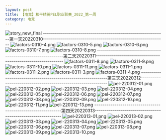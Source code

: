 ```yaml
---
layout: post
title: 【电竞】和平精英PEL职业联赛_2022_第一周
category: 电竞
---
```

![story_new_final](http://rdr022gcy.hd-bkt.clouddn.com/img/story_new_final_0322.png)
-------------------------------------------------------------第一天20220310-------------------------------------------------------------
![factors-0310-4.png](http://rdr022gcy.hd-bkt.clouddn.com/img/factors-0310-4.png)
![factors-0310-5.png](http://rdr022gcy.hd-bkt.clouddn.com/img/factors-0310-5.png)
![factors-0310-6.png](http://rdr022gcy.hd-bkt.clouddn.com/img/factors-0310-6.png)
![factors-0310-7.png](http://rdr022gcy.hd-bkt.clouddn.com/img/factors-0310-7.png)
![factors-0310-8.png](http://rdr022gcy.hd-bkt.clouddn.com/img/factors-0310-8.png)
-------------------------------------------------------------第二天20220311-------------------------------------------------------------
![factors-0311-8.png](http://rdr022gcy.hd-bkt.clouddn.com/img/factors-0311-8.png)
![factors-0311-9.png](http://rdr022gcy.hd-bkt.clouddn.com/img/factors-0311-9.png)
![factors-0311-10.png](http://rdr022gcy.hd-bkt.clouddn.com/img/factors-0311-10.png)
![factors-0311-11.png](http://rdr022gcy.hd-bkt.clouddn.com/img/factors-0311-11.png)
![factors-0311-1.png](http://rdr022gcy.hd-bkt.clouddn.com/img/factors-0311-1.png)
![factors-0311-2.png](http://rdr022gcy.hd-bkt.clouddn.com/img/factors-0311-2.png)
![factors-0311-3.png](http://rdr022gcy.hd-bkt.clouddn.com/img/factors-0311-3.png)
![factors-0311-4.png](http://rdr022gcy.hd-bkt.clouddn.com/img/factors-0311-4.png)
-------------------------------------------------------------第三天20220312-------------------------------------------------------------
![pel-220312-01.png](http://rdr022gcy.hd-bkt.clouddn.com/img/pel-220312-1.png)
![pel-220312-02.png](http://rdr022gcy.hd-bkt.clouddn.com/img/pel-220312-2.png)
![pel-220312-03.png](http://rdr022gcy.hd-bkt.clouddn.com/img/pel-220312-3.png)
![pel-220312-04.png](http://rdr022gcy.hd-bkt.clouddn.com/img/pel-220312-4.png)
![pel-220312-05.png](http://rdr022gcy.hd-bkt.clouddn.com/img/pel-220312-5.png)
![pel-220312-06.png](http://rdr022gcy.hd-bkt.clouddn.com/img/pel-220312-6.png)
![pel-220312-07.png](http://rdr022gcy.hd-bkt.clouddn.com/img/pel-220312-7.png)
![pel-220312-08.png](http://rdr022gcy.hd-bkt.clouddn.com/img/pel-220312-8.png)
![pel-220312-09.png](http://rdr022gcy.hd-bkt.clouddn.com/img/pel-220312-9.png)
![pel-220312-10.png](http://rdr022gcy.hd-bkt.clouddn.com/img/pel-220312-10.png)
![pel-220312-11.png](http://rdr022gcy.hd-bkt.clouddn.com/img/pel-220312-11.png)
![pel-220312-13.png](http://rdr022gcy.hd-bkt.clouddn.com/img/pel-220312-13.png)
-------------------------------------------------------------第四天20220313-------------------------------------------------------------
![pel-220313-01.png](http://rdr022gcy.hd-bkt.clouddn.com/img/pel-220313-1.png)
![pel-220313-02.png](http://rdr022gcy.hd-bkt.clouddn.com/img/pel-220313-2.png)
![pel-220313-03.png](http://rdr022gcy.hd-bkt.clouddn.com/img/pel-220313-3.png)
![pel-220313-04.png](http://rdr022gcy.hd-bkt.clouddn.com/img/pel-220313-4.png)
![pel-220313-05.png](http://rdr022gcy.hd-bkt.clouddn.com/img/pel-220313-5.png)
![pel-220313-06.png](http://rdr022gcy.hd-bkt.clouddn.com/img/pel-220313-6.png)
![pel-220313-07.png](http://rdr022gcy.hd-bkt.clouddn.com/img/pel-220313-7.png)
![pel-220313-08.png](http://rdr022gcy.hd-bkt.clouddn.com/img/pel-220313-8.png)
![pel-220313-09.png](http://rdr022gcy.hd-bkt.clouddn.com/img/pel-220313-9.png)
![pel-220313-10.png](http://rdr022gcy.hd-bkt.clouddn.com/img/pel-220313-10.png)










  




